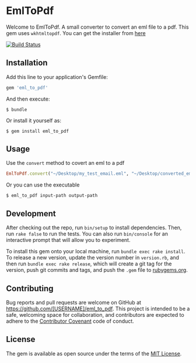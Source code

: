# EmlToPdf

Welcome to EmlToPdf.
A small converter to convert an eml file to a pdf.
This gem uses `wkhtmltopdf`. You can get the installer from [here](http://wkhtmltopdf.org/downloads.html)

[![Build Status](https://travis-ci.org/Elektron1c97/eml_to_pdf.svg?branch=master)](https://travis-ci.org/Elektron1c97/eml_to_pdf)

## Installation

Add this line to your application's Gemfile:

```ruby
gem 'eml_to_pdf'
```

And then execute:

    $ bundle

Or install it yourself as:

    $ gem install eml_to_pdf

## Usage

Use the `convert` method to covert an eml to a pdf

```ruby
EmlToPdf.convert("~/Desktop/my_test_email.eml", "~/Desktop/converted_email.pdf")
```

Or you can use the executable

    $ eml_to_pdf input-path output-path

## Development

After checking out the repo, run `bin/setup` to install dependencies. Then, run `rake false` to run the tests. You can also run `bin/console` for an interactive prompt that will allow you to experiment.

To install this gem onto your local machine, run `bundle exec rake install`. To release a new version, update the version number in `version.rb`, and then run `bundle exec rake release`, which will create a git tag for the version, push git commits and tags, and push the `.gem` file to [rubygems.org](https://rubygems.org).

## Contributing

Bug reports and pull requests are welcome on GitHub at https://github.com/[USERNAME]/eml_to_pdf. This project is intended to be a safe, welcoming space for collaboration, and contributors are expected to adhere to the [Contributor Covenant](contributor-covenant.org) code of conduct.


## License

The gem is available as open source under the terms of the [MIT License](http://opensource.org/licenses/MIT).
